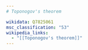```yaml
---
# Toponogov's theorem

wikidata: Q7825061
msc_classification: "53"
wikipedia_links:
  - "[[Toponogov's theorem]]"
---
```

